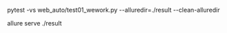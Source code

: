 
pytest -vs web_auto/test01_wework.py  --alluredir=./result --clean-alluredir

allure serve ./result
